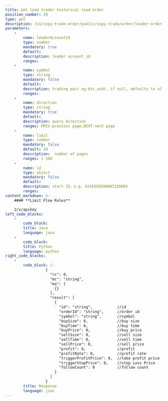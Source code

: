 ```yaml
---
title: Get lead trader historical lead order
position_number: 29
type: get
description: /v1/copy-trade-order/public/copy-trade/order/leader-order-history
parameters:
    -
        name: leaderAccountId
        type: number
        mandatory: true
        default:
        description: leader account id
        ranges:
    -
        name: symbol
        type: string
        mandatory: false
        default:
        description: trading pair eg:btc_usdt. if null, defaults to all
        ranges:
    -
        name: direction
        type: string
        mandatory: true
        default:
        description: query direction
        ranges: PREV-previous page,NEXT-next page
    -
        name: limit
        type: number
        mandatory: false
        default: 20
        description:  number of pages
        ranges: 1-100
    -
        name: id
        type: object
        mandatory: false
        default:
        description: start ID，e.g. 6216559590087220004
        ranges:    
content_markdown: >-
    #### **Limit Flow Rules**

    2/s/apikey
left_code_blocks:
    -
        code_block:
        title: Java
        language: java
    -
        code_block:
        title: Python
        language: python
right_code_blocks:
    -
        code_block: |-
                  {
                    "rc": 0,
                    "mc": "string",
                    "ma": [
                      {}
                    ],
                    "result": [
                      {
                        "id": "string",           //id
                        "orderId": "string",      //order id
                        "symbol": "string",       //symbol
                        "buySize": 0,             //buy size
                        "buyTime": 0,             //buy time
                        "buyPrice": 0,            //buy price
                        "sellSize": 0,            //sell size
                        "sellTime": 0,            //sell time
                        "sellPrice": 0,           //sell price
                        "profit": 0,              //profit
                        "profitRate": 0,          //profit rate
                        "triggerProfitPrice": 0,  //take profit price
                        "triggerStopPrice": 0,    //stop Loss Price
                        "followCount": 0          //follow count
                      }
                    ]
                  }
        title: Response
        language: json
---
```

